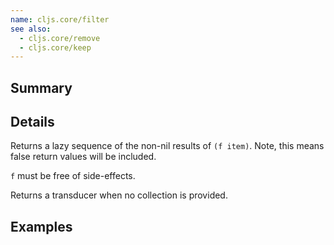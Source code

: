 ```yaml
---
name: cljs.core/filter
see also:
  - cljs.core/remove
  - cljs.core/keep
---
```


## Summary

## Details

Returns a lazy sequence of the non-nil results of `(f item)`. Note, this means
false return values will be included.

`f` must be free of side-effects.

Returns a transducer when no collection is provided.

## Examples
